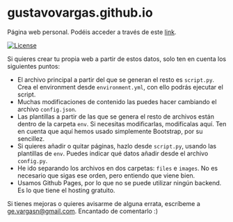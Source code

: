 # gustavovargas.github.io
Página web personal. Podéis acceder a través de este [link](https://gustavovargas.github.io/).


[![License](http://img.shields.io/:license-mit-blue.svg?style=flat-square)](http://badges.mit-license.org)


Si quieres crear tu propia web a partir de estos datos, solo ten en cuenta los siguientes puntos:
- El archivo principal a partir del que se generan el resto es `script.py`. Crea el environment desde `environment.yml`, con ello podrás ejecutar el script.
- Muchas modificaciones de contenido las puedes hacer cambiando el archivo `config.json`.
- Las plantillas a partir de las que se genera el resto de archivos están dentro de la carpeta `env`. Si necesitas modificarlas, modifícalas aquí. Ten en cuenta que aquí hemos usado simplemente Bootstrap, por su sencillez.
- Si quieres añadir o quitar páginas, hazlo desde `script.py`, usando las plantillas de `env`. Puedes indicar qué datos añadir desde el archivo `config.py`.
- He ido separando los archivos en dos carpetas: `files` e `images`. No es necesario que sigas ese orden, pero entiendo que viene bien.
- Usamos Github Pages, por lo que no se puede utilizar ningún backend. Es lo que tiene el hosting gratuito.

Si tienes mejoras o quieres avisarme de alguna errata, escríbeme a ge.vargasn@gmail.com. Encantado de comentarlo :)
